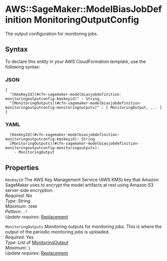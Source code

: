 # AWS::SageMaker::ModelBiasJobDefinition MonitoringOutputConfig<a name="aws-properties-sagemaker-modelbiasjobdefinition-monitoringoutputconfig"></a>

The output configuration for monitoring jobs\.

## Syntax<a name="aws-properties-sagemaker-modelbiasjobdefinition-monitoringoutputconfig-syntax"></a>

To declare this entity in your AWS CloudFormation template, use the following syntax:

### JSON<a name="aws-properties-sagemaker-modelbiasjobdefinition-monitoringoutputconfig-syntax.json"></a>

```
{
  "[KmsKeyId](#cfn-sagemaker-modelbiasjobdefinition-monitoringoutputconfig-kmskeyid)" : String,
  "[MonitoringOutputs](#cfn-sagemaker-modelbiasjobdefinition-monitoringoutputconfig-monitoringoutputs)" : [ MonitoringOutput, ... ]
}
```

### YAML<a name="aws-properties-sagemaker-modelbiasjobdefinition-monitoringoutputconfig-syntax.yaml"></a>

```
  [KmsKeyId](#cfn-sagemaker-modelbiasjobdefinition-monitoringoutputconfig-kmskeyid): String
  [MonitoringOutputs](#cfn-sagemaker-modelbiasjobdefinition-monitoringoutputconfig-monitoringoutputs): 
    - MonitoringOutput
```

## Properties<a name="aws-properties-sagemaker-modelbiasjobdefinition-monitoringoutputconfig-properties"></a>

`KmsKeyId`  <a name="cfn-sagemaker-modelbiasjobdefinition-monitoringoutputconfig-kmskeyid"></a>
The AWS Key Management Service \(AWS KMS\) key that Amazon SageMaker uses to encrypt the model artifacts at rest using Amazon S3 server\-side encryption\.  
*Required*: No  
*Type*: String  
*Maximum*: `2048`  
*Pattern*: `.*`  
*Update requires*: [Replacement](https://docs.aws.amazon.com/AWSCloudFormation/latest/UserGuide/using-cfn-updating-stacks-update-behaviors.html#update-replacement)

`MonitoringOutputs`  <a name="cfn-sagemaker-modelbiasjobdefinition-monitoringoutputconfig-monitoringoutputs"></a>
Monitoring outputs for monitoring jobs\. This is where the output of the periodic monitoring jobs is uploaded\.  
*Required*: Yes  
*Type*: List of [MonitoringOutput](aws-properties-sagemaker-modelbiasjobdefinition-monitoringoutput.md)  
*Maximum*: `1`  
*Update requires*: [Replacement](https://docs.aws.amazon.com/AWSCloudFormation/latest/UserGuide/using-cfn-updating-stacks-update-behaviors.html#update-replacement)